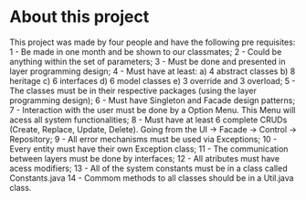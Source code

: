 # About this project

This project was made by four people and have the following pre requisites:
1 - Be made in one month and be shown to our classmates;
2 - Could be anything within the set of parameters;
3 - Must be done and presented in layer programming design;
4 - Must have at least: a) 4 abstract classes b) 8 heritage c) 6 interfaces d) 6 model classes e) 3 override and 3 overload;
5 - The classes must be in their respective packages (using the layer programming design);
6 - Must have Singleton and Facade design patterns;
7 - Interaction with the user must be done by a Option Menu. This Menu will acess all system functionalities;
8 - Must have at least 6 complete CRUDs (Create, Replace, Update, Delete). Going from the UI -> Facade -> Control -> Repository;
9 - All error mechanisms must be used via Exceptions;
10 - Every entity must have their own Exception class;
11 - The communication between layers must be done by interfaces;
12 - All atributes must have acess modifiers;
13 - All of the system constants must be in a class called Constants.java
14 - Commom methods to all classes should be in a Util.java class.
